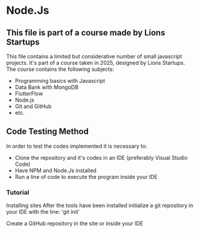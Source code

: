 # Node.Js
## This file is part of a course made by Lions Startups

This file contains a limited but considerative number of small javascript projects. It's part of a course taken in 2025, designed by Lions Startups.
The course contains the following subjects:
- Programming basics with Javascript
- Data Bank with MongoDB
- FlutterFlow
- Node.js
- Git and GitHub
- etc.

## Code Testing Method

In order to test the codes implemented it is necessary to:
- Clone the repository and it's codes in an IDE (preferably Visual Studio Code)
- Have NPM and Node.Js installed
- Run a line of code to execute the program inside your IDE

### Tutorial

Installing sites 
After the tools have been installed initialize a git repository in your IDE with the line:
'git init'

Create a GitHub repository in the site or inside your IDE
